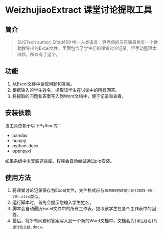 # WeizhujiaoExtract 课堂讨论提取工具

## 简介

>SUSTech
>author: Efold499
>唯一人类语言：尹老师的马原课最后有一个微助教导出的Excel文件，里面包含了学生们的课堂讨论记录。但手动整理太麻烦，所以有了这个。

## 功能

1. 从Excel文件中读取问题和答案。
2. 根据输入的学生姓名，提取该学生在讨论中的所有回答。
3. 将提取的问题和答案写入到Word文档中，便于记录和查看。

## 安装依赖

该工具依赖于以下Python库：

- pandas
- numpy
- python-docx
- openpyxl

如果系统中未安装这些库，程序会自动尝试通过pip安装。

## 使用方法

1. 将课堂讨论记录保存为Excel文件，文件格式应与`马原05班课堂讨论(2025-05-29).xlsx`类似。
2. 运行脚本时，首先会提示您输入学生姓名。
3. 脚本会自动遍历Excel文件中的所有工作表，提取该学生在各个工作表中的回答。
4. 最后，将所有问题和答案写入到一个新的Word文档中，文档名为`[学生姓名]马原讨论总结.docx`。
